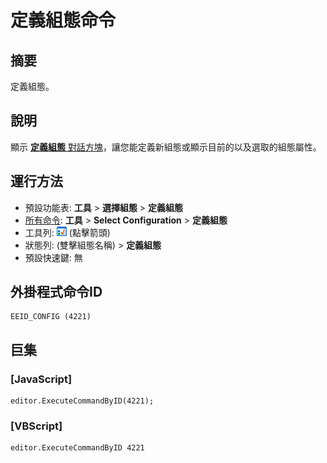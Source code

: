 # 定義組態命令

## 摘要

定義組態。

## 說明

顯示 [**定義組態** 對話方塊](../../dlg/configurations/index)，讓您能定義新組態或顯示目前的以及選取的組態屬性。

## 運行方法

- 預設功能表: **工具** \> **選擇組態** \> **定義組態**
- [所有命令](all_commands): **工具** >
**Select Configuration** \> **定義組態**
- 工具列: ![](../../images/configpopup.png) (點擊箭頭)
- 狀態列: (雙擊組態名稱) \> **定義組態**
- 預設快速鍵: 無

## 外掛程式命令ID

```
EEID_CONFIG (4221)
```

## 巨集

### \[JavaScript\]

```
editor.ExecuteCommandByID(4221);
```

### \[VBScript\]

```
editor.ExecuteCommandByID 4221
```
